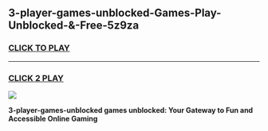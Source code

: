 
## 3-player-games-unblocked-Games-Play-Unblocked-&-Free-5z9za
<h3>
<a href="https://premium76.site?title=3-player-games-unblocked&ref=24A">CLICK TO PLAY</a></h3>
<hr>

<h3>
<a href="https://premium76.site?title=3-player-games-unblocked&ref=24A">CLICK 2 PLAY</a>
  
</h3>

<a href="https://premium76.site?title=3-player-games-unblocked&ref=24A"><img src="https://clearcache.store/games.png"></a>


**3-player-games-unblocked games unblocked: Your Gateway to Fun and Accessible Online Gaming**
